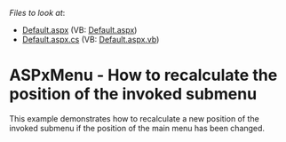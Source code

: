<!-- default file list -->
*Files to look at*:

* [Default.aspx](./CS/Default.aspx) (VB: [Default.aspx](./VB/Default.aspx))
* [Default.aspx.cs](./CS/Default.aspx.cs) (VB: [Default.aspx.vb](./VB/Default.aspx.vb))
<!-- default file list end -->
# ASPxMenu - How to recalculate the position of the invoked submenu


<p>This example demonstrates how to recalculate a new position of the invoked submenu if the position of the main menu has been changed.</p>

<br/>


